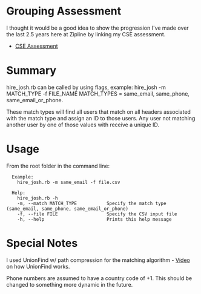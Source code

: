 # Grouping Assessment

I thought it would be a good idea to show the progression I've made over the last 2.5 years here at Zipline by linking my CSE assessment.
- [CSE Assessment](/grouping/cse-hiring-assessment.rb)


# Summary
hire_josh.rb can be called by using flags, example: hire_josh -m MATCH_TYPE -f FILE_NAME
MATCH_TYPES = same_email, same_phone, same_email_or_phone.

These match types will find all users that match on all headers associated with the match type and assign an ID to those users. Any user not matching another user by one of those values with receive a unique ID.

# Usage
From the root folder in the command line:
```
  Example:
    hire_josh.rb -m same_email -f file.csv

  Help:
    hire_josh.rb -h
    -m, --match MATCH_TYPE           Specify the match type (same_email, same_phone, same_email_or_phone)
    -f, --file FILE                  Specify the CSV input file
    -h, --help                       Prints this help message
```

# Special Notes
I used UnionFind w/ path compression for the matching algorithm - [Video](https://www.youtube.com/watch?v=VHRhJWacxis&list=PLDV1Zeh2NRsBI1C-mR6ZhHTyfoEJWlxvq&index=4) on how UnionFind works.

Phone numbers are assumed to have a country code of +1. This should be changed to something more dynamic in the future.

